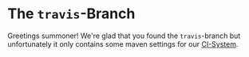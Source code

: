 # The `travis`-Branch
Greetings summoner!
We're glad that you found the `travis`-branch but unfortunately it only contains some maven settings for our [CI-System](http://www.travis-ci.org/vatbub/hangman-solver).
